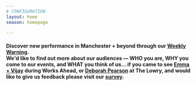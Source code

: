 ```yaml
---
# CONFIGURATION
layout: home
season: homepage

---
```

#### Discover new performance in Manchester + beyond through our <a href="http://wordofwarning.posthaven.com" target="_blank">Weekly Warning</a>.<br>We'd like to find out more about our audiences — WHO you are, WHY you come to our events, and WHAT you think of us… if you came to see [Emma + Vijay](/current/2018-worksahead) during Works Ahead, or [Deborah Pearson](/current/2018-springsummer/pearson) at The Lowry, and would like to give us feedback please visit our <a href="http://research.audiencesurveys.org/s.asp?k=152950990710" target="_blank">survey</a>.
